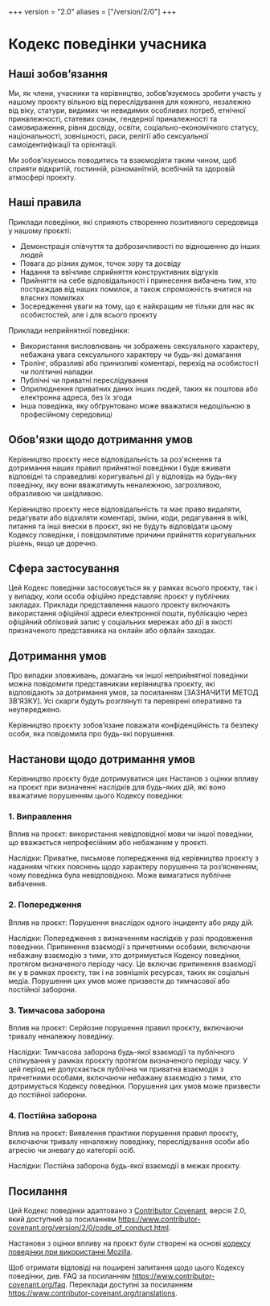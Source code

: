 +++
version = "2.0"
aliases = ["/version/2/0"]
+++

# Кодекс поведінки учасника
## Наші зобов’язання 

Ми, як члени, учасники та керівництво, зобов’язуємось зробити участь у нашому проєкту вільною від переслідування для кожного, незалежно від віку, статури, видимих чи невидимих особливих потреб, етнічної приналежності, статевих ознак, гендерної приналежності та самовираження, рівня досвіду, освіти, соціально-економічного статусу, національності, зовнішності, раси, релігії або сексуальної самоідентифікації та орієнтації.

Ми зобов'язуємось поводитись та взаємодіяти таким чином, щоб сприяти відкритій, гостинній, різноманітній, всебічній та здоровій атмосфері проєкту.

## Наші правила

Приклади поведінки, які сприяють створенню позитивного середовища у нашому проєкті:

* Демонстрація співчуття та доброзичливості по відношенню до інших людей
* Повага до різних думок, точок зору та досвіду
* Надання та ввічливе сприйняття конструктивних відгуків
* Прийняття на себе відповідальності і принесення вибачень тим, хто постраждав від наших помилок, а також спроможність вчитися на власних помилках
* Зосередження уваги на тому, що є найкращим не тільки для нас як особистостей, але і для всього проєкту

Приклади неприйнятної поведінки:

* Використання висловлювань чи зображень сексуального характеру, небажана увага сексуального характеру чи будь-які домагання
* Тролінг, образливі або принизливі коментарі, перехід на особистості чи політичні нападки
* Публічні чи приватні переслідування
* Оприлюднення приватних даних інших людей, таких як поштова або електронна адреса, без їх згоди
* Інша поведінка, яку обґрунтовано може вважатися недоцільною в професійному середовищі 

## Обов'язки щодо дотримання умов

Керівництво проєкту несе відповідальність за роз'яснення та дотримання наших правил прийнятної поведінки і буде вживати відповідні та справедливі коригувальні дії у відповідь на будь-яку поведінку, яку вони вважатимуть неналежною, загрозливою, образливою чи шкідливою.

Керівництво проєкту несе відповідальність та має право видаляти, редагувати або відхиляти коментарі, зміни, коди, редагування в wiki, питання та інші внески в проєкт, які не будуть відповідати цьому Кодексу поведінки, і повідомлятиме причини прийняття коригувальних рішень, якщо це доречно.

## Сфера застосування

Цей Кодекс поведінки застосовується як у рамках всього проєкту, так і у випадку, коли особа офіційно представляє проєкт у публічних закладах. Приклади представлення нашого проекту включають використання офіційної адреси електронної пошти, публікацію через офіційний обліковий запис у соціальних мережах або дії в якості призначеного представника на онлайн або офлайн заходах.

## Дотримання умов

Про випадки зловживань, домагань чи іншої неприйнятної поведінки можна повідомити представникам керівництва проєкту, які відповідають за дотримання умов, за посиланням [ЗАЗНАЧИТИ МЕТОД ЗВ’ЯЗКУ]. Усі скарги будуть розглянуті та перевірені оперативно та неупереджено.

Керівництво проєкту зобов’язане поважати конфіденційність та безпеку особи, яка повідомила про будь-які порушення.

## Настанови щодо дотримання умов

Керівництво проєкту буде дотримуватися цих Настанов з оцінки впливу на проєкт при визначенні наслідків для будь-яких дій, які воно вважатиме порушенням цього Кодексу поведінки:

### 1. Виправлення

Вплив на проєкт: використання невідповідної мови чи іншої поведінки, що вважається непрофесійним або небажаним у проєкті.

Наслідки: Приватне, письмове попередження від керівництва проєкту з наданням чітких пояснень щодо характеру порушення та роз’ясненням, чому поведінка була невідповідною. Може вимагатися публічне вибачення.

### 2. Попередження

Вплив на проєкт: Порушення внаслідок одного інциденту або ряду дій.

Наслідки: Попередження з визначенням наслідків у разі продовження поведінки. Припинення взаємодії з причетними особами, включаючи небажану взаємодію з тими, хто дотримується Кодексу поведінки, протягом визначеного періоду часу. Це включає припинення взаємодії як у в рамках проєкту, так і на зовнішніх ресурсах, таких як соціальні медіа. Порушення цих умов може призвести до тимчасової або постійної заборони.

### 3. Тимчасова заборона

Вплив на проєкт: Серйозне порушення правил проєкту, включаючи тривалу неналежну поведінку.

Наслідки: Тимчасова заборона будь-якої взаємодії та публічного спілкування у рамках проєкту протягом визначеного періоду часу. У цей період не допускається публічна чи приватна взаємодія з причетними особами, включаючи небажану взаємодію з тими, хто дотримується Кодексу поведінки. Порушення цих умов може призвести до постійної заборони.

### 4. Постійна заборона

Вплив на проєкт: Виявлення практики порушення правил проєкту, включаючи тривалу неналежну поведінку, переслідування особи або агресію чи зневагу до категорії осіб.

Наслідки: Постійна заборона будь-якої взаємодії в межах проєкту.

## Посилання

Цей Кодекс поведінки адаптовано з [Contributor Covenant][homepage], версія 2.0, який доступний за посиланням https://www.contributor-covenant.org/version/2/0/code_of_conduct.html.

Настанови з оцінки впливу на проєкт були створені на основі [кодексу поведінки при використанні Mozilla](https://github.com/mozilla/diversity).

[homepage]: https://www.contributor-covenant.org

Щоб отримати відповіді на поширені запитання щодо цього Кодексу поведінки, див. FAQ за посиланням
https://www.contributor-covenant.org/faq. Переклади доступні за посиланням https://www.contributor-covenant.org/translations.
